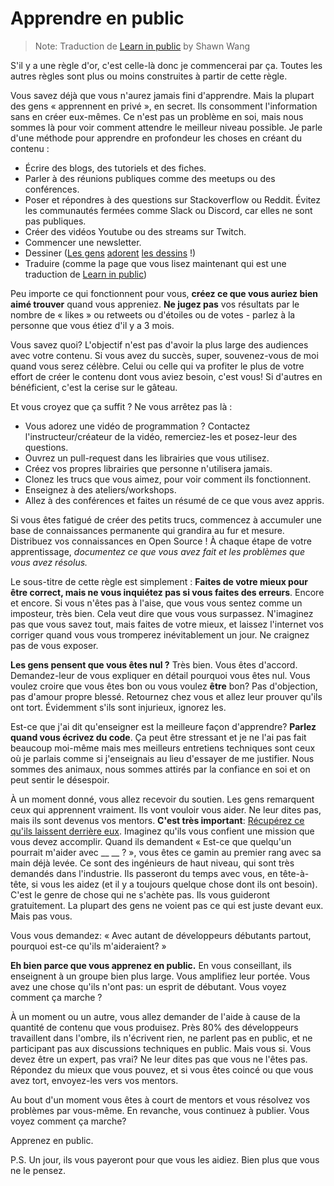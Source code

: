 # Apprendre en public

> Note: Traduction de [Learn in public](https://www.swyx.io/learn-in-public/) by Shawn Wang

S'il y a une règle d'or, c'est celle-là donc je commencerai par ça. Toutes les autres règles sont plus ou moins construites à partir de cette règle.

Vous savez déjà que vous n'aurez jamais fini d'apprendre. Mais la plupart des gens « apprennent en privé », en secret. Ils consomment l'information sans en créer eux-mêmes. Ce n'est pas un problème en soi, mais nous sommes là pour voir comment attendre le meilleur niveau possible.
Je parle d'une méthode pour apprendre en profondeur les choses en créant du contenu :
* Écrire des blogs, des tutoriels et des fiches.
* Parler à des réunions publiques comme des meetups ou des conférences.
* Poser et répondres à des questions sur Stackoverflow ou Reddit. Évitez les communautés fermées comme Slack ou Discord, car elles ne sont pas publiques.
* Créer des vidéos Youtube ou des streams sur Twitch.
* Commencer une newsletter.
* Dessiner ([Les gens](https://arkwright.github.io/scaling-react-server-side-rendering.html) [adorent](https://wizardzines.com/) [les dessins](https://code-cartoons.com/) !)
* Traduire (comme la page que vous lisez maintenant qui est une traduction de [Learn in public](https://www.swyx.io/learn-in-public/))

Peu importe ce qui fonctionnent pour vous, **créez ce que vous auriez bien aimé trouver** quand vous appreniez. **Ne jugez pas** vos résultats par le nombre de « likes » ou retweets ou d'étoiles ou de votes - parlez à la personne que vous étiez d'il y a 3 mois.

Vous savez quoi? L'objectif n'est pas d'avoir la plus large des audiences avec votre contenu. Si vous avez du succès, super, souvenez-vous de moi quand vous serez célèbre. Celui ou celle qui va profiter le plus de votre effort de créer le contenu dont vous aviez besoin, c'est vous! Si d'autres en bénéficient, c'est la cerise sur le gâteau.

Et vous croyez que ça suffit ? Ne vous arrêtez pas là :
* Vous adorez une vidéo de programmation ? Contactez l'instructeur/créateur de la vidéo, remerciez-les et posez-leur des questions.
* Ouvrez un pull-request dans les librairies que vous utilisez.
* Créez vos propres librairies que personne n'utilisera jamais.
* Clonez les trucs que vous aimez, pour voir comment ils fonctionnent.
* Enseignez à des ateliers/workshops.
* Allez à des conférences et faites un résumé de ce que vous avez appris.

Si vous êtes fatigué de créer des petits trucs, commencez à accumuler une base de connaissances permanente qui grandira au fur et mesure. Distribuez vos connaissances en Open Source ! À chaque étape de votre apprentissage, *documentez ce que vous avez fait et les problèmes que vous avez résolus.*

Le sous-titre de cette règle est simplement : **Faites de votre mieux pour être correct, mais ne vous inquiétez pas si vous faites des erreurs**. Encore et encore. Si vous n'êtes pas à l'aise, que vous vous sentez comme un imposteur, très bien. Cela veut dire que vous vous surpassez. N'imaginez pas que vous savez tout, mais faites de votre mieux, et laissez l'internet vos corriger quand vous vous tromperez inévitablement un jour. Ne craignez pas de vous exposer.

**Les gens pensent que vous êtes nul ?** Très bien. Vous êtes d'accord. Demandez-leur de vous expliquer en détail pourquoi vous êtes nul. Vous voulez croire que vous êtes bon ou vous voulez **être** bon? Pas d'objection, pas d'amour propre blessé. Retournez chez vous et allez leur prouver qu'ils ont tort. Évidemment s'ils sont injurieux, ignorez les.

Est-ce que j'ai dit qu'enseigner est la meilleure façon d'apprendre? **Parlez quand vous écrivez du code**. Ça peut être stressant et je ne l'ai pas fait beaucoup moi-même mais mes meilleurs entretiens techniques sont ceux où je parlais comme si j'enseignais au lieu d'essayer de me justifier. Nous sommes des animaux, nous sommes attirés par la confiance en soi et on peut sentir le désespoir.

À un moment donné, vous allez recevoir du soutien. Les gens remarquent ceux qui apprennent vraiment. Ils vont vouloir vous aider. Ne leur dites pas, mais ils sont devenus vos mentors. **C'est très important**: [Récupérez ce qu'ils laissent derrière eux](https://www.swyx.io/writing/learn-in-public-hack). Imaginez qu'ils vous confient une mission que vous devez accomplir. Quand ils demandent « Est-ce que quelqu'un pourrait m'aider avec __ __ ? », vous êtes ce gamin au premier rang avec sa main déjà levée. Ce sont des ingénieurs de haut niveau, qui sont très demandés dans l'industrie. Ils passeront du temps avec vous, en tête-à-tête, si vous les aidez (et il y a toujours quelque chose dont ils ont besoin). C'est le genre de chose qui ne s'achète pas. Ils vous guideront gratuitement. La plupart des gens ne voient pas ce qui est juste devant eux. Mais pas vous.

Vous vous demandez: « Avec autant de développeurs débutants partout, pourquoi est-ce qu'ils m'aideraient? »

**Eh bien parce que vous apprenez en public.** En vous conseillant, ils enseignent à un groupe bien plus large. Vous amplifiez leur portée. Vous avez une chose qu'ils n'ont pas: un esprit de débutant. Vous voyez comment ça marche ?

À un moment ou un autre, vous allez demander de l'aide à cause de la quantité de contenu que vous produisez. Près 80% des développeurs travaillent dans l'ombre, ils n'écrivent rien, ne parlent pas en public, et ne participant pas aux discussions techniques en public. Mais vous si. Vous devez être un expert, pas vrai? Ne leur dites pas que vous ne l'êtes pas. Répondez du mieux que vous pouvez, et si vous êtes coincé ou que vous avez tort, envoyez-les vers vos mentors.

Au bout d'un moment vous êtes à court de mentors et vous résolvez vos problèmes par vous-même. En revanche, vous continuez à publier. Vous voyez comment ça marche?

Apprenez en public.

P.S. Un jour, ils vous payeront pour que vous les aidiez. Bien plus que vous ne le pensez.
